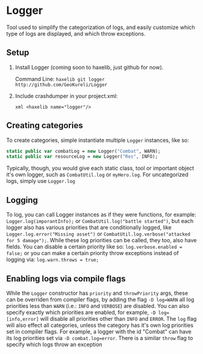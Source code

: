 # Logger

Tool used to simplify the categorization of logs, and easily customize which type of logs are displayed, and which throw exceptions.

## Setup

  1. Install Logger (coming soon to haxelib, just github for now).
     
     Command Line:
     ``
     haxelib git logger http://github.com/GeoKureli/Logger
     ``
  2. Include crashdumper in your project.xml:  
     
     ``xml
     <haxelib name="logger"/>
     ``

## Creating categories
To create categories, simple instantiate multiple `Logger` instances, like so:


```haxe
static public var combatLog = new Logger("Combat", WARN);
static public var resourceLog = new Logger("Res", INFO);
```

Typically, though, you would give each static class, tool or important object it's own logger, such as `CombatUtil.log` or `myHero.log`. For uncategorized logs, simply use `Logger.log`

## Logging
To log, you can call Logger instances as if they were functions, for example: `Logger.log(imporantInfo);` or `CombatUtil.log("battle started")`, but each logger also has various priorities that are conditionally logged, like `Logger.log.error("Missing asset")` or `CombatUtil.log.verbose("attacked for 5 damage");`. While these log priorities can be called, they too, also have fields. You can disable a certain priority like so: `log.verbose.enabled = false;` or you can make a certain priority throw exceptions instead of logging via: `log.warn.throws = true;`

## Enabling logs via compile flags
While the `Logger` constructor has `priority` and `throwPriority` args, these can be overriden from compiler flags, by adding the flag `-D log=WARN` all log priorities less than `WARN` (i.e.: `INFO` and `VERBOSE`) are disabled. You can also specify exactly which priorities are enabled, for example, `-D log=[info,error]` will disable all priorities other than `INFO` and `ERROR`. The `log` flag will also effect all categories, unless the category has it's own log priorities set in compiler flags. For example, a logger with the id "Combat" can have its log priorities set via `-D combat.log=error`. There is a similar `throw` flag to specify which logs throw an exception
